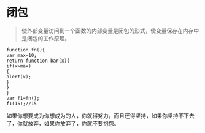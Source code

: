 # 闭包
> 使外部变量访问到一个函数的内部变量是闭包的形式，使变量保存在内存中是闭包的工作原理。
```
function fn(){
var max=10;
return function bar(x){
if(x>max)
{
alert(x);
}
}
}
var f1=fn();
f1(15);//15
```
如果你想要成为你想成为的人，你就得努力，而且还得坚持，如果你坚持不下去了，你就放弃，如果你放弃了，你就不要抱怨。